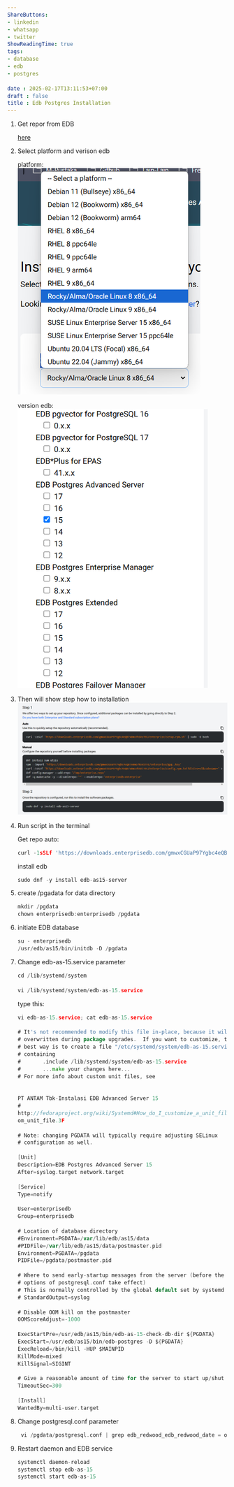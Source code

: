 ```yaml
---
ShareButtons:
- linkedin
- whatsapp
- twitter
ShowReadingTime: true
tags:
- database
- edb
- postgres

date : 2025-02-17T13:11:53+07:00
draft : false
title : Edb Postgres Installation
---
```



1. Get repor from EDB

    [here](https://www.enterprisedb.com/repos)

2. Select platform and verison edb

    platform:
    ![img](./image0.png)

    version edb:
    ![img](./image1.png)
3. Then will show step how to installation
    ![img](./image3.png)

4. Run script in the terminal

    Get repo auto:
    ```go
    curl -1sSLf 'https://downloads.enterprisedb.com/gmwxCGUaP97Ygbc4eQB7x8mo7kSVzT9I/enterprise/setup.rpm.sh' | sudo -E bash
    ````

    install edb
    ```go
    sudo dnf -y install edb-as15-server
    ```

5. create /pgadata for data directory

    ```go
    mkdir /pgdata
    chown enterprisedb:enterprisedb /pgdata 
    ```

6. initiate EDB database

    ```go
    su - enterprisedb
    /usr/edb/as15/bin/initdb -D /pgdata 
    ```

7. Change edb-as-15.service parameter 

    ```go
    cd /lib/systemd/system 

    vi /lib/systemd/system/edb-as-15.service
    ```
    
    type this:
    ```go   
    vi edb-as-15.service; cat edb-as-15.service 

    # It's not recommended to modify this file in-place, because it will be 
    # overwritten during package upgrades.  If you want to customize, the 
    # best way is to create a file "/etc/systemd/system/edb-as-15.service", 
    # containing 
    #       .include /lib/systemd/system/edb-as-15.service 
    #       ...make your changes here... 
    # For more info about custom unit files, see 
          
    
    PT ANTAM Tbk-Instalasi EDB Advanced Server 15                                                                                                                     19 
    # 
    http://fedoraproject.org/wiki/Systemd#How_do_I_customize_a_unit_file.2F_add_a_cust
    om_unit_file.3F 
    
    # Note: changing PGDATA will typically require adjusting SELinux 
    # configuration as well. 
    
    [Unit] 
    Description=EDB Postgres Advanced Server 15 
    After=syslog.target network.target 
    
    [Service] 
    Type=notify 
    
    User=enterprisedb 
    Group=enterprisedb 
    
    # Location of database directory 
    #Environment=PGDATA=/var/lib/edb/as15/data 
    #PIDFile=/var/lib/edb/as15/data/postmaster.pid 
    Environment=PGDATA=/pgdata 
    PIDFile=/pgdata/postmaster.pid 
    
    # Where to send early-startup messages from the server (before the logging 
    # options of postgresql.conf take effect) 
    # This is normally controlled by the global default set by systemd 
    # StandardOutput=syslog 
    
    # Disable OOM kill on the postmaster 
    OOMScoreAdjust=-1000 
    
    ExecStartPre=/usr/edb/as15/bin/edb-as-15-check-db-dir ${PGDATA} 
    ExecStart=/usr/edb/as15/bin/edb-postgres -D ${PGDATA} 
    ExecReload=/bin/kill -HUP $MAINPID 
    KillMode=mixed 
    KillSignal=SIGINT 
    
    # Give a reasonable amount of time for the server to start up/shut down 
    TimeoutSec=300 
    
    [Install] 
    WantedBy=multi-user.target 
    ```

8. Change postgresql.conf parameter

    ```go
     vi /pgdata/postgresql.conf | grep edb_redwood_edb_redwood_date = off
    ```

9. Restart daemon and EDB service 

    ```go
    systemctl daemon-reload 
    systemctl stop edb-as-15 
    systemctl start edb-as-15 
    ```